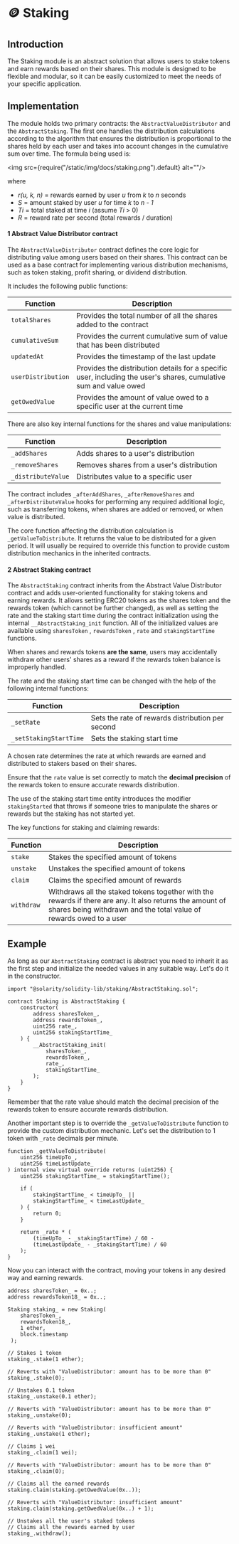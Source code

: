 # 🪙 Staking

## Introduction

The Staking module is an abstract solution that allows users to stake tokens and earn rewards based on their shares. This module is designed to be flexible and modular, so it can be easily customized to meet the needs of your specific application.

## Implementation

The module holds two primary contracts: the `AbstractValueDistributor` and the `AbstractStaking`. The first one handles the distribution calculations according to the algorithm that ensures the distribution is proportional to the shares held by each user and takes into account changes in the cumulative sum over time. The formula being used is:

<img src={require("/static/img/docs/staking.png").default} alt=""/>

where
- _r(u, k, n)_ = rewards earned by user _u_ from _k_ to _n_ seconds
- _S_ = amount staked by user _u_ for time _k_ to _n - 1_
- _Ti_ = total staked at time _i_ (assume _Ti_ > 0)
- _R_ = reward rate per second (total rewards / duration)

#### 1 Abstract Value Distributor contract

The `AbstractValueDistributor` contract defines the core logic for distributing value among users based on their shares. This contract can be used as a base contract for implementing various distribution mechanisms, such as token staking, profit sharing, or dividend distribution.

It includes the following public functions:

<table><thead><tr><th>Function</th><th>Description</th></tr></thead><tbody><tr><td><code>totalShares</code></td><td>Provides the total number of all the shares added to the contract</td></tr><tr><td><code>cumulativeSum</code></td><td>Provides the current cumulative sum of value that has been distributed</td></tr><tr><td><code>updatedAt</code></td><td>Provides the timestamp of the last update</td></tr><tr><td><code>userDistribution</code></td><td>Provides the distribution details for a specific user, including the user's shares, cumulative sum and value owed</td></tr><tr><td><code>getOwedValue</code></td><td>Provides the amount of value owed to a specific user at the current time</td></tr></tbody></table>

There are also key internal functions for the shares and value manipulations:

<table><thead><tr><th>Function</th><th>Description</th></tr></thead><tbody><tr><td><code>_addShares</code></td><td>Adds shares to a user's distribution</td></tr><tr><td><code>_removeShares</code></td><td>Removes shares from a user's distribution</td></tr><tr><td><code>_distributeValue</code></td><td>Distributes value to a specific user</td></tr></tbody></table>

The contract includes `_afterAddShares`, `_afterRemoveShares` and `_afterDistributeValue` hooks for performing any required additional logic, such as transferring tokens, when shares are added or removed, or when value is distributed.

The core function affecting the distribution calculation is `_getValueToDistribute`. It returns the value to be distributed for a given period. It will usually be required to override this function to provide custom distribution mechanics in the inherited contracts.

#### 2 Abstract Staking contract

The `AbstractStaking` contract inherits from the Abstract Value Distributor contract and adds user-oriented functionality for staking tokens and earning rewards. It allows setting ERC20 tokens as the shares token and the rewards token (which cannot be further changed), as well as setting the rate and the staking start time during the contract initialization using the internal `__AbstractStaking_init` function. All of the initialized values are available using `sharesToken` , `rewardsToken` , `rate` and `stakingStartTime` functions.

When shares and rewards tokens **are the same**, users may accidentally withdraw other users' shares as a reward if the rewards token balance is improperly handled.

The rate and the staking start time can be changed with the help of the following internal functions:

<table><thead><tr><th>Function</th><th>Description</th></tr></thead><tbody><tr><td><code>_setRate</code></td><td>Sets the rate of rewards distribution per second</td></tr><tr><td><code>_setStakingStartTime</code></td><td>Sets the staking start time</td></tr></tbody></table>

A chosen rate determines the rate at which rewards are earned and distributed to stakers based on their shares.

Ensure that the `rate` value is set correctly to match the **decimal precision** of the rewards token to ensure accurate rewards distribution.

The use of the staking start time entity introduces the modifier `stakingStarted` that throws if someone tries to manipulate the shares or rewards but the staking has not started yet.

The key functions for staking and claiming rewards:

<table><thead><tr><th>Function</th><th>Description</th></tr></thead><tbody><tr><td><code>stake</code></td><td>Stakes the specified amount of tokens</td></tr><tr><td><code>unstake</code></td><td>Unstakes the specified amount of tokens</td></tr><tr><td><code>claim</code></td><td>Claims the specified amount of rewards</td></tr><tr><td><code>withdraw</code></td><td>Withdraws all the staked tokens together with the rewards if there are any. It also returns the amount of shares being withdrawn and the total value of rewards owed to a user</td></tr></tbody></table>

## Example

As long as our `AbstractStaking` contract is abstract you need to inherit it as the first step and initialize the needed values in any suitable way. Let's do it in the constructor.

```solidity
import "@solarity/solidity-lib/staking/AbstractStaking.sol";

contract Staking is AbstractStaking {    
    constructor(
        address sharesToken_,
        address rewardsToken_,
        uint256 rate_,
        uint256 stakingStartTime_
    ) {
        __AbstractStaking_init(
            sharesToken_, 
            rewardsToken_, 
            rate_, 
            stakingStartTime_
        );
    }
}
```

Remember that the rate value should match the decimal precision of the rewards token to ensure accurate rewards distribution.

Another important step is to override the `_getValueToDistribute` function to provide the custom distribution mechanic. Let's set the distribution to 1 token with `_rate` decimals per minute.

```solidity
function _getValueToDistribute(
    uint256 timeUpTo_,
    uint256 timeLastUpdate_
) internal view virtual override returns (uint256) {
    uint256 stakingStartTime_ = stakingStartTime();
    
    if (
        stakingStartTime_ < timeUpTo_ ||
        stakingStartTime_ < timeLastUpdate_
    ) {
        return 0;
    }

    return _rate * (
        (timeUpTo_ - _stakingStartTime) / 60 -
        (timeLastUpdate_ - _stakingStartTime) / 60
    );
}
```

Now you can interact with the contract, moving your tokens in any desired way and earning rewards.

```solidity
address sharesToken_ = 0x..;
address rewardsToken18_ = 0x..;

Staking staking_ = new Staking(
    sharesToken_, 
    rewardsToken18_, 
    1 ether, 
    block.timestamp
 );

// Stakes 1 token
staking_.stake(1 ether); 

// Reverts with "ValueDistributor: amount has to be more than 0"
staking_.stake(0); 

// Unstakes 0.1 token
staking_.unstake(0.1 ether);

// Reverts with "ValueDistributor: amount has to be more than 0"
staking_.unstake(0);

// Reverts with "ValueDistributor: insufficient amount"
staking_.unstake(1 ether);

// Claims 1 wei
staking_.claim(1 wei);

// Reverts with "ValueDistributor: amount has to be more than 0"
staking_.claim(0);

// Claims all the earned rewards
staking.claim(staking.getOwedValue(0x..));

// Reverts with "ValueDistributor: insufficient amount"
staking.claim(staking.getOwedValue(0x..) + 1);

// Unstakes all the user's staked tokens 
// Claims all the rewards earned by user
staking_.withdraw();
```
